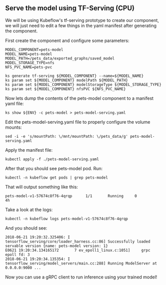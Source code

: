 ## Serve the model using TF-Serving (CPU)

We will be using Kubeflow's tf-serving prototype to create our component, we will just need to edit a few things
in the yaml manifest after generating the component.

First create the component and configure some parameters:
```
MODEL_COMPONENT=pets-model
MODEL_NAME=pets-model
MODEL_PATH=/pets_data/exported_graphs/saved_model
MODEL_STORAGE_TYPE=nfs
NFS_PVC_NAME=pets-pvc

ks generate tf-serving ${MODEL_COMPONENT} --name=${MODEL_NAME}
ks param set ${MODEL_COMPONENT} modelPath ${MODEL_PATH}
ks param set ${MODEL_COMPONENT} modelStorageType ${MODEL_STORAGE_TYPE}
ks param set ${MODEL_COMPONENT} nfsPVC ${NFS_PVC_NAME}
```

Now lets dump the contents of the pets-model component to a manifest yaml file:
```
ks show ${ENV} -c pets-model > pets-model-serving.yaml
```

Edit the pets-model-serving.yaml file to properly configure the volume mounts:
```
sed -i -e 's/mountPath: \/mnt/mountPath: \/pets_data/g' pets-model-serving.yaml
```

Apply the manifest file:
```
kubectl apply -f ./pets-model-serving.yaml
```

After that you should see pets-model pod. Run:
```
kubectl -n kubeflow get pods | grep pets-model
```
That will output something like this:
```
pets-model-v1-57674c8f76-4qrqp      1/1       Running     0          4h
```
Take a look at the logs:
```
kubectl -n kubeflow logs pets-model-v1-57674c8f76-4qrqp
```
And you should see:
```
2018-06-21 19:20:32.325406: I tensorflow_serving/core/loader_harness.cc:86] Successfully loaded servable version {name: pets-model version: 1}
E0621 19:20:34.134165172       7 ev_epoll1_linux.c:1051]     grpc epoll fd: 3
2018-06-21 19:20:34.135354: I tensorflow_serving/model_servers/main.cc:288] Running ModelServer at 0.0.0.0:9000 ...
```
Now you can use a gRPC client to run inference using your trained model!